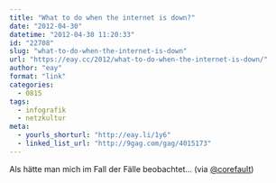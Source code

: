 ```yaml
---
title: "What to do when the internet is down?"
date: "2012-04-30"
datetime: "2012-04-30 11:20:33"
id: "22708"
slug: "what-to-do-when-the-internet-is-down"
url: "https://eay.cc/2012/what-to-do-when-the-internet-is-down/"
author: "eay"
format: "link"
categories:
  - 0815
tags:
  - infografik
  - netzkultur
meta:
  - yourls_shorturl: "http://eay.li/1y6"
  - linked_list_url: "http://9gag.com/gag/4015173"
---
```


Als hätte man mich im Fall der Fälle beobachtet... (via [@corefault](http://twitter.com/corefault))
